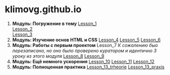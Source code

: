 
# klimovg.github.io
   1. **Модуль: Погружение в тему**
   [Lesson_1](https://xd.adobe.com/view/9b43cec2-68d2-4246-8344-07d146792ec9/screen/08e0804d-e23f-4697-afc1-878e8b0c9131/-/)  
   [Lesson_2](https://github.com/KlimovG/klimovg.github.io/tree/master/m1/l2)  
   [Lesson_3](https://github.com/KlimovG/klimovg.github.io/tree/master/m1/l3)  
   2. **Модуль: Изучение основ HTML и CSS**
[Lesson_4](klimovg.github.io/m2/l1/)
[Lesson_5](klimovg.github.io/m2/l2/)
[Lesson_6](klimovg.github.io/m2/l3/)
   3. **Модуль: Работы с первым проектом**
Lesson_7  *К сожалению быо перезаписано, но оно было проверено куратором и идентично 3 уроку из этого модуля*
[Lesson_8](klimovg.github.io/m3/l2/)
[Lesson_9](klimovg.github.io/m3/l3/) 
   4. **Модуль: Ещё немного ускорения**
[Lesson_10](klimovg.github.io/m4/l1/)
[Lesson_11](https://github.com/KlimovG/klimovg.github.io/tree/master/m4/l2)
[Lesson_12](klimovg.github.io)
   5. **Модуль: Полноценная практика** 
[Lesson_13_trheorie](https://github.com/KlimovG/klimovg.github.io/tree/master/m5/l1/theorie)
[Lesson_13_praxis](https://github.com/KlimovG/klimovg.github.io/tree/master/m5/l1/praxis)
